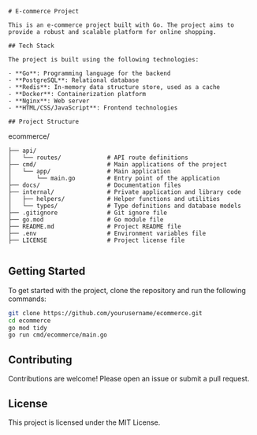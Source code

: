 
```
# E-commerce Project

This is an e-commerce project built with Go. The project aims to provide a robust and scalable platform for online shopping.

## Tech Stack

The project is built using the following technologies:

- **Go**: Programming language for the backend
- **PostgreSQL**: Relational database
- **Redis**: In-memory data structure store, used as a cache
- **Docker**: Containerization platform
- **Nginx**: Web server
- **HTML/CSS/JavaScript**: Frontend technologies

## Project Structure

```
ecommerce/
```
├── api/
│   └── routes/             # API route definitions
├── cmd/                    # Main applications of the project
│   └── app/                # Main application
│       └── main.go         # Entry point of the application
├── docs/                   # Documentation files
├── internal/               # Private application and library code
│   ├── helpers/            # Helper functions and utilities
│   └── types/              # Type definitions and database models
├── .gitignore              # Git ignore file
├── go.mod                  # Go module file
├── README.md               # Project README file
├── .env                    # Environment variables file
├── LICENSE                 # Project license file
```
```
```

## Getting Started

To get started with the project, clone the repository and run the following commands:

```sh
git clone https://github.com/yourusername/ecommerce.git
cd ecommerce
go mod tidy
go run cmd/ecommerce/main.go
```

## Contributing

Contributions are welcome! Please open an issue or submit a pull request.

## License

This project is licensed under the MIT License.
```
